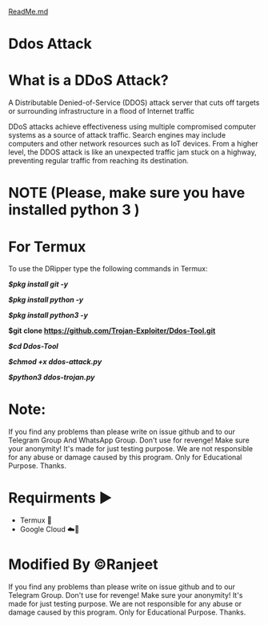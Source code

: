 [ReadMe.md](https://github.com/Trojan-Exploiter/Ddos-Tool/files/10417335/ReadMe.md)
# Ddos Attack 


# What is a DDoS Attack?
A Distributable Denied-of-Service (DDOS) attack server that cuts off targets or surrounding infrastructure in a flood of Internet traffic

DDoS attacks achieve effectiveness using multiple compromised computer systems as a source of attack traffic. Search engines may include computers and other network resources such as IoT devices. From a higher level, the DDOS attack is like an unexpected traffic jam stuck on a highway, preventing regular traffic from reaching its destination.

# NOTE (Please, make sure you have installed python 3 )


# For Termux
To use the DRipper type the following commands in Termux:

*__$pkg install git -y__*

*__$pkg install python -y__*

*__$pkg install python3 -y__*

__$git clone https://github.com/Trojan-Exploiter/Ddos-Tool.git__

*__$cd Ddos-Tool__*

*__$chmod +x ddos-attack.py__*

*__$python3 ddos-trojan.py__*

# Note:
If you find any problems than please write on issue github and to our Telegram Group And WhatsApp Group. Don't use for revenge! Make sure your anonymity! It's made for just testing purpose. We are not responsible for any abuse or damage caused by this program. Only for Educational Purpose. Thanks.

# Requirments ▶
+ Termux 📱
+ Google Cloud ☁️📱
# Modified By ©Ranjeet
If you find any problems than please write on issue github and to our Telegram Group. Don't use for revenge! Make sure your anonymity! It's made for just testing purpose. We are not responsible for any abuse or damage caused by this program. Only for Educational Purpose. Thanks.

